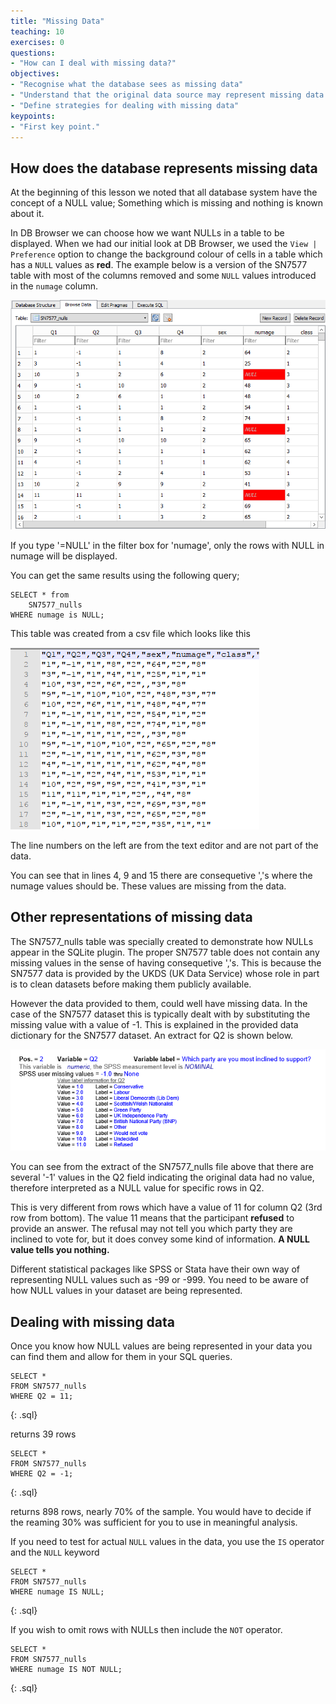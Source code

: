 ```yaml
---
title: "Missing Data"
teaching: 10
exercises: 0
questions:
- "How can I deal with missing data?"
objectives:
- "Recognise what the database sees as missing data"
- "Understand that the original data source may represent missing data differently"
- "Define strategies for dealing with missing data"
keypoints:
- "First key point."
---
```


## How does the database represents missing data

At the beginning of this lesson we noted that all database system have the concept of a NULL value; Something which is missing and nothing is known about it.

In DB Browser we can choose how we want NULLs in a table to be displayed. When we had our initial look at DB Browser, we used the `View | Preference` option to change the background colour of cells in a table which has a `NULL` values as  **red**. The example below is a version of the SN7577 table with most of the columns removed and some `NULL` values introduced in the `numage` column.

![SN7577_nulls](../fig/SQL_04_Nulls_01.png)

If you type '=NULL' in the filter box for 'numage', only the rows with NULL in numage will be displayed.

You can get the same results using the following query;

~~~
SELECT * from 
    SN7577_nulls
WHERE numage is NULL;
~~~

This table was created from a csv file which looks like this

![SN7577_nulls_csv](../fig/SQL_04_Nulls_02.png)

The line numbers on the left are from the text editor and are not part of the data.

You can see that in lines 4, 9 and 15 there are consequetive ','s  where the numage values should be. These values are missing from the data.

## Other representations of missing data  

The SN7577_nulls table was specially created to demonstrate how NULLs appear in the SQLite plugin. The proper SN7577 table does not contain any missing values in the sense of having consequetive ','s. This is because the SN7577 data is provided by the UKDS (UK Data Service) whose role in part is to clean datasets before making them publicly available. 

However the data provided to them, could well have missing data. In the case of the SN7577 dataset this is typically dealt with by substituting the missing value with a value of -1. This is explained in the provided data dictionary for the SN7577 dataset. An extract for Q2 is shown below.

![SN7577_DD_Q2](../fig/SQL_04_Nulls_03.png)

You can see from the extract of the SN7577_nulls file above that there are several '-1' values in the Q2 field indicating the original data had no value, therefore interpreted as a NULL value for specific rows in Q2. 

This is very different from rows which have a value of 11 for column Q2 (3rd row from bottom). The value 11 means that the participant **refused** to provide an answer. The refusal may not tell you which party they are inclined to vote for, but it does convey some kind of information. **A NULL value tells you nothing.**

Different statistical packages like SPSS or Stata have their own way of representing NULL values such as -99 or -999. You need to be aware of how NULL values in your dataset are being represented.

## Dealing with missing data

Once you know how NULL values are being represented in your data you can find them and allow for them in your SQL queries. 

~~~
SELECT *
FROM SN7577_nulls
WHERE Q2 = 11;
~~~
{: .sql}

returns 39 rows

~~~
SELECT *
FROM SN7577_nulls
WHERE Q2 = -1;
~~~
{: .sql}

returns 898 rows, nearly 70% of the sample. You would have to decide if the reaming 30% was sufficient for you to use in meaningful analysis.

If you need to test for actual `NULL` values in the data, you use the `IS` operator and the `NULL` keyword

~~~
SELECT *
FROM SN7577_nulls
WHERE numage IS NULL;
~~~
{: .sql}

If you wish to omit rows with NULLs then include the `NOT` operator.

~~~
SELECT *
FROM SN7577_nulls
WHERE numage IS NOT NULL;
~~~
{: .sql}
